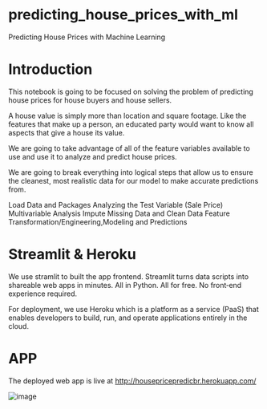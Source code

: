 # predicting_house_prices_with_ml

Predicting House Prices with Machine Learning

# Introduction
This notebook is going to be focused on solving the problem of predicting house prices for house buyers and house sellers.

A house value is simply more than location and square footage. Like the features that make up a person, an educated party would want to know all aspects that give a house its value.

We are going to take advantage of all of the feature variables available to use and use it to analyze and predict house prices.

We are going to break everything into logical steps that allow us to ensure the cleanest, most realistic data for our model to make accurate predictions from.

Load Data and Packages
Analyzing the Test Variable (Sale Price)
Multivariable Analysis
Impute Missing Data and Clean Data
Feature Transformation/Engineering,Modeling and Predictions


# Streamlit & Heroku

We use stramlit to built the app frontend. Streamlit turns data scripts into shareable web apps in minutes.
All in Python. All for free. No front‑end experience required.

For deployment, we use Heroku which is a platform as a service (PaaS) that enables developers to build, run, and operate applications entirely in the cloud.

# APP

The deployed web app is live at http://housepricepredicbr.herokuapp.com/

![image](https://user-images.githubusercontent.com/55413486/141661675-cece9685-aad2-4158-af5f-2b1f11e526ca.png)

